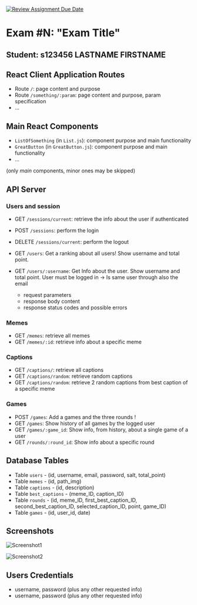 [![Review Assignment Due Date](https://classroom.github.com/assets/deadline-readme-button-22041afd0340ce965d47ae6ef1cefeee28c7c493a6346c4f15d667ab976d596c.svg)](https://classroom.github.com/a/AVMm0VzU)
# Exam #N: "Exam Title"
## Student: s123456 LASTNAME FIRSTNAME 

## React Client Application Routes

- Route `/`: page content and purpose
- Route `/something/:param`: page content and purpose, param specification
- ...


## Main React Components

- `ListOfSomething` (in `List.js`): component purpose and main functionality
- `GreatButton` (in `GreatButton.js`): component purpose and main functionality
- ...

(only _main_ components, minor ones may be skipped)


## API Server

### Users and session
- GET `/sessions/current`: retrieve the info about the user if authenticated
- POST `/sessions`: perform the login
- DELETE `/sessions/current`: perform the logout

- GET `/users`: Get a ranking about all users! Show username and total point.
- GET `/users/:username`: Get Info about the user. Show username and total point. User must be logged in -> Is same user through also the email
  - request parameters
  - response body content
  - response status codes and possible errors

### Memes
- GET `/memes`: retrieve all memes
- GET `/memes/:id`: retrieve info about a specific meme

### Captions
- GET `/captions/`: retrieve all captions
- GET `/captions/random`: retrieve random captions
- GET `/captions/random`: retrieve 2 random captions from best caption of a specific meme
 

### Games
- POST `/games`: Add a games and the three rounds !
- GET `/games`: Show history of all games by the logged user
- GET `/games/:game_id`: Show info, from history, about a single game of a user
- GET `/rounds/:round_id`: Show info about a specific round  

## Database Tables

- Table `users` - (id, username, email, password, salt, total_point)
- Table `memes` - (id, path_img)
- Table `captions` - (id, description)
- Table `best_captions` - (meme_ID, caption_ID)
- Table `rounds` - (id, meme_ID, first_best_caption_ID, second_best_caption_ID, selected_caption_ID, point, game_ID)
- Table `games` - (id, user_id, date)

## Screenshots

![Screenshot1](./img/screenshot.jpg)

![Screenshot2](./img/screenshot.jpg)


## Users Credentials

- username, password (plus any other requested info)
- username, password (plus any other requested info)
